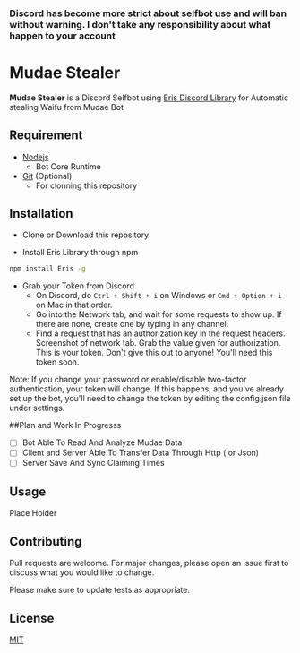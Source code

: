 ### Discord has become more strict about selfbot use and will ban without warning. I don't take any responsibility about what happen to your account


# Mudae Stealer

**Mudae Stealer** is a Discord Selfbot using [Eris Discord Library](https://abal.moe/Eris/) for Automatic stealing Waifu from Mudae Bot

## Requirement

* [Nodejs](https://nodejs.org/en/)
    * Bot Core Runtime
* [Git](https://git-scm.com/) (Optional)
    * For clonning this repository
   
## Installation

* Clone or Download this repository
 
* Install Eris Library through npm
 
```bash
npm install Eris -g
```

* Grab your Token from Discord
    * On Discord, do ```Ctrl + Shift + i``` on Windows or ```Cmd + Option + i``` on Mac in that order.
    * Go into the Network tab, and wait for some requests to show up. If there are none, create one by typing in any channel.
    * Find a request that has an authorization key in the request headers. Screenshot of network tab. Grab the value given for authorization. This is your token.
Don't give this out to anyone! You'll need this token soon.

Note: If you change your password or enable/disable two-factor authentication, your token will change. If this happens, and you've already set up the bot, you'll need to change the token by editing the config.json file under settings.

##Plan and Work In Progresss
- [ ] Bot Able To Read And Analyze Mudae Data
- [ ] Client and Server Able To Transfer Data Through Http ( or Json)
- [ ] Server Save And Sync Claiming Times

## Usage

Place Holder

## Contributing
Pull requests are welcome. For major changes, please open an issue first to discuss what you would like to change.

Please make sure to update tests as appropriate.

## License
[MIT](https://choosealicense.com/licenses/mit/)